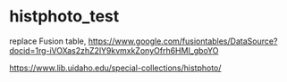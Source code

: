 # histphoto_test

replace Fusion table, https://www.google.com/fusiontables/DataSource?docid=1rg-iVOXas2zhZ2lY9kvmxkZonyOfrh6HMI_gboYO

https://www.lib.uidaho.edu/special-collections/histphoto/
